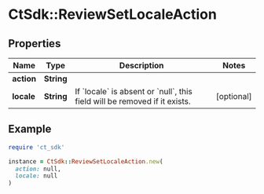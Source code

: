 # CtSdk::ReviewSetLocaleAction

## Properties

| Name | Type | Description | Notes |
| ---- | ---- | ----------- | ----- |
| **action** | **String** |  |  |
| **locale** | **String** | If &#x60;locale&#x60; is absent or &#x60;null&#x60;, this field will be removed if it exists. | [optional] |

## Example

```ruby
require 'ct_sdk'

instance = CtSdk::ReviewSetLocaleAction.new(
  action: null,
  locale: null
)
```

